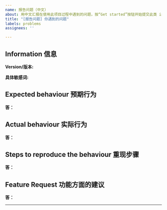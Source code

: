 ```yaml
---
name: 报告问题（中文）
about: 用中文汇报在使用此项目过程中遇到的问题，按“Get started”按钮开始提交此类 issue
title: "[报告问题] 你遇到的问题"
labels: problems
assignees: ''

---
```


<!--
请确保您已尝试下方方式：
1. 仔细阅读 README.md 及说明文档
2. 查看/搜索 所有已有 issue，无论是 open 还是 close 的
3. 通过搜索引擎搜索   www.google.com     www.baidu.com

如果依然无法解决，再发issue

    请依照该模板来提交，您只需在每个    **说明:**     后填写即可。
-->
## Information 信息

<!-- 仓库版本 -->
**Version/版本:**

<!-- 具体敏感词 ... -->
**具体敏感词:** 

<!-- 想做什么 -->
## Expected behaviour 预期行为
**答：**

<!-- 实际上 -->
## Actual behaviour 实际行为
<!--
请尽量提供截图来定位问题
-->
**答：**

<!-- 其他人怎么制造这个问题 -->
## Steps to reproduce the behaviour 重现步骤
**答：**

## Feature Request 功能方面的建议
<!--
如果你有任何关于这个项目的功能方面的想法，可以在这个部分里写下来我们一起讨论
-->
**答：**


---

<!--
喜欢这个项目吗？ 考虑一下给它点个 star 来支持它吧！你的支持是对我最大的鼓励！
-->
